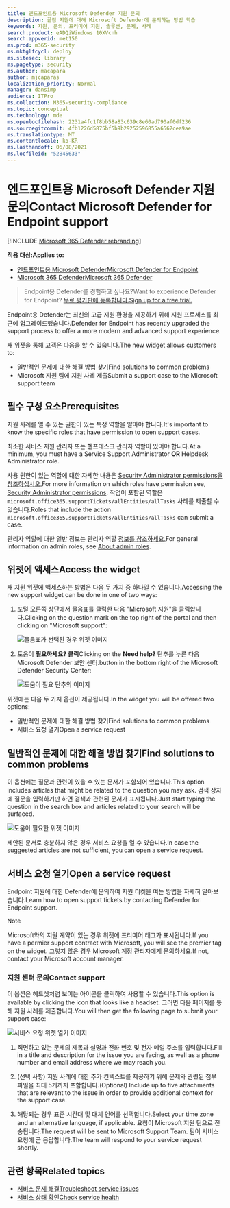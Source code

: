 ```yaml
---
title: 엔드포인트용 Microsoft Defender 지원 문의
description: 끝점 지원에 대해 Microsoft Defender에 문의하는 방법 학습
keywords: 지원, 문의, 프리미어 지원, 솔루션, 문제, 사례
search.product: eADQiWindows 10XVcnh
search.appverid: met150
ms.prod: m365-security
ms.mktglfcycl: deploy
ms.sitesec: library
ms.pagetype: security
ms.author: macapara
author: mjcaparas
localization_priority: Normal
manager: dansimp
audience: ITPro
ms.collection: M365-security-compliance
ms.topic: conceptual
ms.technology: mde
ms.openlocfilehash: 2231a4fc1f8bb58a83c639c8e60ad790af0df236
ms.sourcegitcommit: 4fb1226d5875bf5b9b29252596855a6562cea9ae
ms.translationtype: MT
ms.contentlocale: ko-KR
ms.lasthandoff: 06/08/2021
ms.locfileid: "52845633"
---
```

# <a name="contact-microsoft-defender-for-endpoint-support"></a><span data-ttu-id="c0c9e-104">엔드포인트용 Microsoft Defender 지원 문의</span><span class="sxs-lookup"><span data-stu-id="c0c9e-104">Contact Microsoft Defender for Endpoint support</span></span>

[!INCLUDE [Microsoft 365 Defender rebranding](../../includes/microsoft-defender.md)]


<span data-ttu-id="c0c9e-105">**적용 대상:**</span><span class="sxs-lookup"><span data-stu-id="c0c9e-105">**Applies to:**</span></span>
- [<span data-ttu-id="c0c9e-106">엔드포인트용 Microsoft Defender</span><span class="sxs-lookup"><span data-stu-id="c0c9e-106">Microsoft Defender for Endpoint</span></span>](https://go.microsoft.com/fwlink/p/?linkid=2154037)
- [<span data-ttu-id="c0c9e-107">Microsoft 365 Defender</span><span class="sxs-lookup"><span data-stu-id="c0c9e-107">Microsoft 365 Defender</span></span>](https://go.microsoft.com/fwlink/?linkid=2118804)

><span data-ttu-id="c0c9e-108">Endpoint용 Defender를 경험하고 싶나요?</span><span class="sxs-lookup"><span data-stu-id="c0c9e-108">Want to experience Defender for Endpoint?</span></span> [<span data-ttu-id="c0c9e-109">무료 평가판에 등록합니다.</span><span class="sxs-lookup"><span data-stu-id="c0c9e-109">Sign up for a free trial.</span></span>](https://www.microsoft.com/microsoft-365/windows/microsoft-defender-atp?ocid=docs-wdatp-assignaccess-abovefoldlink)

<span data-ttu-id="c0c9e-110">Endpoint용 Defender는 최신의 고급 지원 환경을 제공하기 위해 지원 프로세스를 최근에 업그레이드했습니다.</span><span class="sxs-lookup"><span data-stu-id="c0c9e-110">Defender for Endpoint has recently upgraded the support process to offer a more modern and advanced support experience.</span></span> 

<span data-ttu-id="c0c9e-111">새 위젯을 통해 고객은 다음을 할 수 있습니다.</span><span class="sxs-lookup"><span data-stu-id="c0c9e-111">The new widget allows customers to:</span></span>
- <span data-ttu-id="c0c9e-112">일반적인 문제에 대한 해결 방법 찾기</span><span class="sxs-lookup"><span data-stu-id="c0c9e-112">Find solutions to common problems</span></span>
- <span data-ttu-id="c0c9e-113">Microsoft 지원 팀에 지원 사례 제출</span><span class="sxs-lookup"><span data-stu-id="c0c9e-113">Submit a support case to the Microsoft support team</span></span>

## <a name="prerequisites"></a><span data-ttu-id="c0c9e-114">필수 구성 요소</span><span class="sxs-lookup"><span data-stu-id="c0c9e-114">Prerequisites</span></span>
<span data-ttu-id="c0c9e-115">지원 사례를 열 수 있는 권한이 있는 특정 역할을 알아야 합니다.</span><span class="sxs-lookup"><span data-stu-id="c0c9e-115">It's important to know the specific roles that have permission to open support cases.</span></span>

<span data-ttu-id="c0c9e-116">최소한 서비스 지원 관리자 또는  헬프데스크 관리자 역할이 있어야 합니다.</span><span class="sxs-lookup"><span data-stu-id="c0c9e-116">At a minimum, you must have a Service Support Administrator **OR** Helpdesk Administrator role.</span></span>


<span data-ttu-id="c0c9e-117">사용 권한이 있는 역할에 대한 자세한 내용은 [Security Administrator permissions을 참조하십시오.](/azure/active-directory/users-groups-roles/directory-assign-admin-roles#security-administrator-permissions)</span><span class="sxs-lookup"><span data-stu-id="c0c9e-117">For more information on which roles have permission see, [Security Administrator permissions](/azure/active-directory/users-groups-roles/directory-assign-admin-roles#security-administrator-permissions).</span></span> <span data-ttu-id="c0c9e-118">작업이 포함된 역할은 `microsoft.office365.supportTickets/allEntities/allTasks` 사례를 제출할 수 있습니다.</span><span class="sxs-lookup"><span data-stu-id="c0c9e-118">Roles that include the action `microsoft.office365.supportTickets/allEntities/allTasks` can submit a case.</span></span>

<span data-ttu-id="c0c9e-119">관리자 역할에 대한 일반 정보는 관리자 역할 [정보를 참조하세요.](/microsoft-365/admin/add-users/about-admin-roles?view=o365-worldwide&preserve-view=true)</span><span class="sxs-lookup"><span data-stu-id="c0c9e-119">For general information on admin roles, see [About admin roles](/microsoft-365/admin/add-users/about-admin-roles?view=o365-worldwide&preserve-view=true).</span></span>


## <a name="access-the-widget"></a><span data-ttu-id="c0c9e-120">위젯에 액세스</span><span class="sxs-lookup"><span data-stu-id="c0c9e-120">Access the widget</span></span>
<span data-ttu-id="c0c9e-121">새 지원 위젯에 액세스하는 방법은 다음 두 가지 중 하나일 수 있습니다.</span><span class="sxs-lookup"><span data-stu-id="c0c9e-121">Accessing the new support widget can be done in one of two ways:</span></span>

1.  <span data-ttu-id="c0c9e-122">포털 오른쪽 상단에서 물음표를 클릭한 다음 "Microsoft 지원"을 클릭합니다.</span><span class="sxs-lookup"><span data-stu-id="c0c9e-122">Clicking on the question mark on the top right of the portal and then clicking on "Microsoft support":</span></span>

    ![물음표가 선택된 경우 위젯 이미지](images/support-widget.png)

2. <span data-ttu-id="c0c9e-124">도움이 **필요하세요? 클릭**</span><span class="sxs-lookup"><span data-stu-id="c0c9e-124">Clicking on the **Need help?**</span></span>  <span data-ttu-id="c0c9e-125">단추를 누른 다음 Microsoft Defender 보안 센터.</span><span class="sxs-lookup"><span data-stu-id="c0c9e-125">button in the bottom right of the Microsoft Defender Security Center:</span></span>


    ![도움이 필요 단추의 이미지](images/need-help.png)

<span data-ttu-id="c0c9e-127">위젯에는 다음 두 가지 옵션이 제공됩니다.</span><span class="sxs-lookup"><span data-stu-id="c0c9e-127">In the widget you will be offered two options:</span></span>

- <span data-ttu-id="c0c9e-128">일반적인 문제에 대한 해결 방법 찾기</span><span class="sxs-lookup"><span data-stu-id="c0c9e-128">Find solutions to common problems</span></span>    
- <span data-ttu-id="c0c9e-129">서비스 요청 열기</span><span class="sxs-lookup"><span data-stu-id="c0c9e-129">Open a service request</span></span>  

## <a name="find-solutions-to-common-problems"></a><span data-ttu-id="c0c9e-130">일반적인 문제에 대한 해결 방법 찾기</span><span class="sxs-lookup"><span data-stu-id="c0c9e-130">Find solutions to common problems</span></span>
<span data-ttu-id="c0c9e-131">이 옵션에는 질문과 관련이 있을 수 있는 문서가 포함되어 있습니다.</span><span class="sxs-lookup"><span data-stu-id="c0c9e-131">This option includes articles that might be related to the question you may ask.</span></span> <span data-ttu-id="c0c9e-132">검색 상자에 질문을 입력하기만 하면 검색과 관련된 문서가 표시됩니다.</span><span class="sxs-lookup"><span data-stu-id="c0c9e-132">Just start typing the question in the search box and articles related to your search will be surfaced.</span></span>

![도움이 필요한 위젯 이미지](images/Support3.png)

<span data-ttu-id="c0c9e-134">제안된 문서로 충분하지 않은 경우 서비스 요청을 열 수 있습니다.</span><span class="sxs-lookup"><span data-stu-id="c0c9e-134">In case the suggested articles are not sufficient, you can open a service request.</span></span>

## <a name="open-a-service-request"></a><span data-ttu-id="c0c9e-135">서비스 요청 열기</span><span class="sxs-lookup"><span data-stu-id="c0c9e-135">Open a service request</span></span>

<span data-ttu-id="c0c9e-136">Endpoint 지원에 대한 Defender에 문의하여 지원 티켓을 여는 방법을 자세히 알아보습니다.</span><span class="sxs-lookup"><span data-stu-id="c0c9e-136">Learn how to open support tickets by contacting Defender for Endpoint support.</span></span> 

> [!Note]
> <span data-ttu-id="c0c9e-137">Microsoft와의 지원 계약이 있는 경우 위젯에 프리미어 태그가 표시됩니다.</span><span class="sxs-lookup"><span data-stu-id="c0c9e-137">If you have a permier support contract with Microsoft, you will see the premier tag on the widget.</span></span> <span data-ttu-id="c0c9e-138">그렇지 않은 경우 Microsoft 계정 관리자에게 문의하세요.</span><span class="sxs-lookup"><span data-stu-id="c0c9e-138">If not, contact your Microsoft account manager.</span></span>

### <a name="contact-support"></a><span data-ttu-id="c0c9e-139">지원 센터 문의</span><span class="sxs-lookup"><span data-stu-id="c0c9e-139">Contact support</span></span>
<span data-ttu-id="c0c9e-140">이 옵션은 헤드셋처럼 보이는 아이콘을 클릭하여 사용할 수 있습니다.</span><span class="sxs-lookup"><span data-stu-id="c0c9e-140">This option is available by clicking the icon that looks like a headset.</span></span> <span data-ttu-id="c0c9e-141">그러면 다음 페이지를 통해 지원 사례를 제출합니다.</span><span class="sxs-lookup"><span data-stu-id="c0c9e-141">You will then get the following page to submit your support case:</span></span>

![서비스 요청 위젯 열기 이미지](images/Support4.png)

1. <span data-ttu-id="c0c9e-143">직면하고 있는 문제의 제목과 설명과 전화 번호 및 전자 메일 주소를 입력합니다.</span><span class="sxs-lookup"><span data-stu-id="c0c9e-143">Fill in a title and description for the issue you are facing, as well as a phone number and email address where we may reach you.</span></span> 

2. <span data-ttu-id="c0c9e-144">(선택 사항) 지원 사례에 대한 추가 컨텍스트를 제공하기 위해 문제와 관련된 첨부 파일을 최대 5개까지 포함합니다.</span><span class="sxs-lookup"><span data-stu-id="c0c9e-144">(Optional) Include up to five attachments that are relevant to the issue in order to provide additional context for the support case.</span></span> 

3. <span data-ttu-id="c0c9e-145">해당되는 경우 표준 시간대 및 대체 언어를 선택합니다.</span><span class="sxs-lookup"><span data-stu-id="c0c9e-145">Select your time zone and an alternative language, if applicable.</span></span> <span data-ttu-id="c0c9e-146">요청이 Microsoft 지원 팀으로 전송됩니다.</span><span class="sxs-lookup"><span data-stu-id="c0c9e-146">The request will be sent to Microsoft Support Team.</span></span> <span data-ttu-id="c0c9e-147">팀이 서비스 요청에 곧 응답합니다.</span><span class="sxs-lookup"><span data-stu-id="c0c9e-147">The team will respond to your service request shortly.</span></span>


## <a name="related-topics"></a><span data-ttu-id="c0c9e-148">관련 항목</span><span class="sxs-lookup"><span data-stu-id="c0c9e-148">Related topics</span></span>
- [<span data-ttu-id="c0c9e-149">서비스 문제 해결</span><span class="sxs-lookup"><span data-stu-id="c0c9e-149">Troubleshoot service issues</span></span>](troubleshoot-mdatp.md)
- [<span data-ttu-id="c0c9e-150">서비스 상태 확인</span><span class="sxs-lookup"><span data-stu-id="c0c9e-150">Check service health</span></span>](service-status.md)
